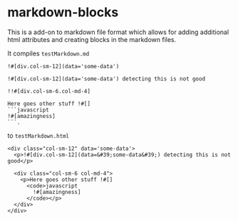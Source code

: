 # markdown-blocks

This is a add-on to markdown file format which allows for adding additional html attributes and creating blocks in the markdown files.

It compiles `testMarkdown.md`

```
!#[div.col-sm-12](data='some-data')

!#[div.col-sm-12](data='some-data') detecting this is not good

!!#[div.col-sm-6.col-md-4]

Here goes other stuff !#[]
```javascript
!#[amazingness]
```.

```

to `testMarkdown.html`

```
<div class="col-sm-12" data='some-data'>
  <p>!#[div.col-sm-12](data=&#39;some-data&#39;) detecting this is not good</p>

  <div class="col-sm-6 col-md-4">
    <p>Here goes other stuff !#[]
      <code>javascript
        !#[amazingness]
      </code></p>
  </div>
</div>
```
